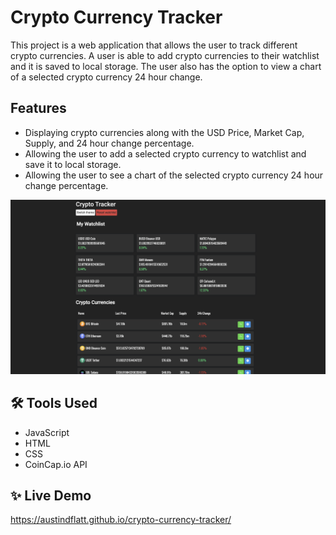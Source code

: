 # Crypto Currency Tracker

This project is a web application that allows the user to track different crypto currencies. A user is able to add crypto currencies to their watchlist and it is saved to local storage. The user also has the option to view a chart of a selected crypto currency 24 hour change.

## Features

* Displaying crypto currencies along with the USD Price, Market Cap, Supply, and 24 hour change percentage.
* Allowing the user to add a selected crypto currency to watchlist and save it to local storage.
* Allowing the user to see a chart of the selected crypto currency 24 hour change percentage.

![webapp](https://raw.githubusercontent.com/austindflatt/crypto-currency-tracker/main/crypto-tracker.png)

## 🛠 Tools Used

* JavaScript
* HTML
* CSS
* CoinCap.io API

## ✨ Live Demo

https://austindflatt.github.io/crypto-currency-tracker/